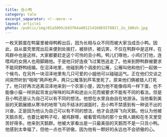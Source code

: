 ```yaml
---
title: 丑小鸭
category: tale
excerpt_separator: <!--more-->
layout: article1
photo: /public/img/01a5095cb93f64a801214168b557881l_2o_100sh.jpg
---
```

一枚天鹅蛋在鸭窠里被母鸭孵出后，因为长相与众不同而被大家当成丑小鸭。因此，自从蛋壳里爬出后来便到处挨打，被排挤，被讥笑，不仅在鸭群中是这样，在鸡群中也是这样。大家都要赶走这个可怜的丑小鸭。鸭儿们啄他，小鸡们打他，连喂鸡的女佣人也用脚踢他。于是他只好连夜飞过篱笆逃走了。他来到野鸭群被要求不能同野鸭结婚。在沼泽地里，他碰到两个调皮的公雁，公雁叫他和他们一起做一个候鸟，在另外一块沼泽地里有几只可爱的小姐他可以碰碰运气。正在他们交谈之间突然听到“啪啪”两声枪声，两只公雁落到芦苇里死了。<!--more-->原来他们俩被猎人打死了。他只好再次逃离沼泽地来到一个农家小屋，因为他不能像母鸡一样下蛋，也不能像小猫一样拱起背发出咪咪的叫声和迸出火花而被要求不能有不同的看法。但是丑小鸭还是认为自己可以有不同的想法。他想在水里自由自在地游泳。当他看到美丽的天鹅展翅从寒冷的地带飞向不结冰的湖面时，丑小鸭不禁感到有一种说不出的兴奋。正是因为他认为自己可以有不同的想法，他才会选择飞向天鹅。他认为他被天鹅杀死，也要比被鸭子咬，被鸡群啄，被看管鸡场的那个女佣人踢和在冬天里受苦好得多。他来到天鹅群。他被大家看出是一只最美丽的天鹅而不是一只丑小鸭。他感到太幸福了，但他一点也不骄傲，因为他有一颗好的永远也不会骄傲的心。